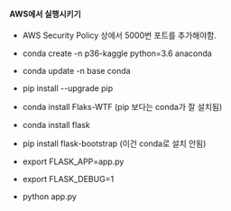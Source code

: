 #### AWS에서 실행시키기 
- AWS Security Policy 상에서 5000번 포트를 추가해야함.

- conda create -n p36-kaggle python=3.6 anaconda

- conda update -n base conda
- pip install --upgrade pip
- conda install Flaks-WTF (pip 보다는 conda가 잘 설치됨)
- conda install flask 
- pip install flask-bootstrap (이건 conda로 설치 안됨)

- export FLASK_APP=app.py
- export FLASK_DEBUG=1
- python app.py



